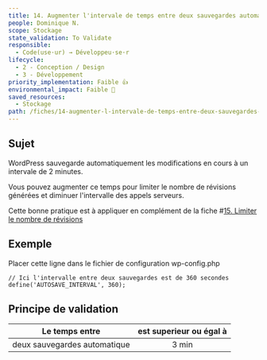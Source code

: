 ```yaml
---
title: 14. Augmenter l'intervale de temps entre deux sauvegardes automatiques
people: Dominique N.
scope: Stockage
state_validation: To Validate
responsible: 
  - Code(use·ur) → Développeu·se·r
lifecycle: 
  - 2 - Conception / Design
  - 3 - Développement
priority_implementation: Faible 👍
environmental_impact: Faible 🌱
saved_resources: 
  - Stockage
path: /fiches/14-augmenter-l-intervale-de-temps-entre-deux-sauvegardes-automatiques
---
```


## Sujet

WordPress sauvegarde automatiquement les modifications en cours à un intervale de 2 minutes.

Vous pouvez augmenter ce temps pour limiter le nombre de révisions générées et diminuer l'intervalle des appels serveurs.

Cette bonne pratique est à appliquer en complément de la fiche #[15. Limiter le nombre de révisions](./15.%20Limiter%20le%20nombre%20de%20r%C3%A9visions.md)

## Exemple

Placer cette ligne dans le fichier de configuration wp-config.php

```
// Ici l'intervalle entre deux sauvegardes est de 360 secondes
define('AUTOSAVE_INTERVAL', 360);
```

## Principe de validation

| Le temps entre | est superieur ou égal à |
| ------------- | :---------------------: |
| deux sauvegardes automatique        |            3 min            |
